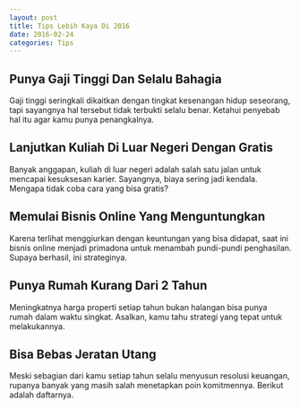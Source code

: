 ```yaml
---
layout: post
title: Tips Lebih Kaya Di 2016
date: 2016-02-24
categories: Tips
---
```

<h2>Punya Gaji Tinggi Dan Selalu Bahagia</h2>
Gaji tinggi seringkali dikaitkan dengan tingkat kesenangan hidup seseorang, tapi sayangnya hal tersebut tidak terbukti selalu benar. Ketahui penyebab hal itu agar kamu punya penangkalnya.
<h2>Lanjutkan Kuliah Di Luar Negeri Dengan Gratis</h2>
Banyak anggapan, kuliah di luar negeri adalah salah satu jalan untuk mencapai kesuksesan karier. Sayangnya, biaya sering jadi kendala. Mengapa tidak coba cara yang bisa gratis?
<h2>Memulai Bisnis Online Yang Menguntungkan</h2>
Karena terlihat menggiurkan dengan keuntungan yang bisa didapat, saat ini bisnis online menjadi primadona untuk menambah pundi-pundi penghasilan. Supaya berhasil, ini strateginya.
<h2>Punya Rumah Kurang Dari 2 Tahun</h2>
Meningkatnya harga properti setiap tahun bukan halangan bisa punya rumah dalam waktu singkat. Asalkan, kamu tahu strategi yang tepat untuk melakukannya.
<h2>Bisa Bebas Jeratan Utang</h2>
Meski sebagian dari kamu setiap tahun selalu menyusun resolusi keuangan, rupanya banyak yang masih salah menetapkan poin komitmennya. Berikut adalah daftarnya.
